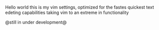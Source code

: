  Hello world
 this is my vim settings, optimized for the fastes quickest text edeting 
 capabilities taking vim to an extreme in functionality 

 @still in under development@

